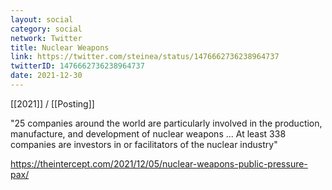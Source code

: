 ```yaml
---
layout: social
category: social
network: Twitter
title: Nuclear Weapons
link: https://twitter.com/steinea/status/1476662736238964737
twitterID: 1476662736238964737
date: 2021-12-30
---
```


[[2021]] / [[Posting]]

"25 companies around the world are particularly involved in the production, manufacture, and development of nuclear weapons ... At least 338 companies are investors in or facilitators of the nuclear industry"

<https://theintercept.com/2021/12/05/nuclear-weapons-public-pressure-pax/>
